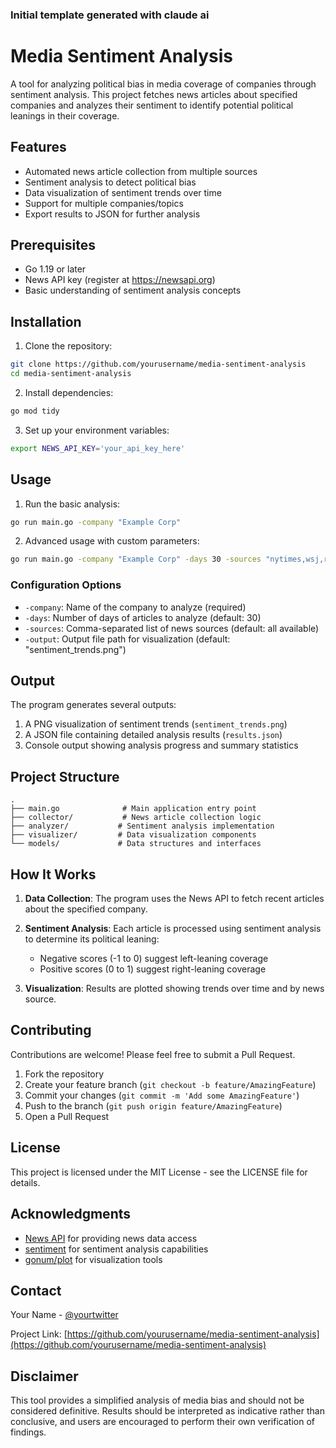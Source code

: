 ### Initial template generated with claude ai

# Media Sentiment Analysis

A tool for analyzing political bias in media coverage of companies through sentiment analysis. This project fetches news articles about specified companies and analyzes their sentiment to identify potential political leanings in their coverage.

## Features

- Automated news article collection from multiple sources
- Sentiment analysis to detect political bias
- Data visualization of sentiment trends over time
- Support for multiple companies/topics
- Export results to JSON for further analysis

## Prerequisites

- Go 1.19 or later
- News API key (register at https://newsapi.org)
- Basic understanding of sentiment analysis concepts

## Installation

1. Clone the repository:
```bash
git clone https://github.com/yourusername/media-sentiment-analysis
cd media-sentiment-analysis
```

2. Install dependencies:
```bash
go mod tidy
```

3. Set up your environment variables:
```bash
export NEWS_API_KEY='your_api_key_here'
```

## Usage

1. Run the basic analysis:
```bash
go run main.go -company "Example Corp"
```

2. Advanced usage with custom parameters:
```bash
go run main.go -company "Example Corp" -days 30 -sources "nytimes,wsj,reuters"
```

### Configuration Options

- `-company`: Name of the company to analyze (required)
- `-days`: Number of days of articles to analyze (default: 30)
- `-sources`: Comma-separated list of news sources (default: all available)
- `-output`: Output file path for visualization (default: "sentiment_trends.png")

## Output

The program generates several outputs:

1. A PNG visualization of sentiment trends (`sentiment_trends.png`)
2. A JSON file containing detailed analysis results (`results.json`)
3. Console output showing analysis progress and summary statistics

## Project Structure

```
.
├── main.go              # Main application entry point
├── collector/           # News article collection logic
├── analyzer/           # Sentiment analysis implementation
├── visualizer/         # Data visualization components
└── models/             # Data structures and interfaces
```

## How It Works

1. **Data Collection**: The program uses the News API to fetch recent articles about the specified company.

2. **Sentiment Analysis**: Each article is processed using sentiment analysis to determine its political leaning:
   - Negative scores (-1 to 0) suggest left-leaning coverage
   - Positive scores (0 to 1) suggest right-leaning coverage

3. **Visualization**: Results are plotted showing trends over time and by news source.

## Contributing

Contributions are welcome! Please feel free to submit a Pull Request.

1. Fork the repository
2. Create your feature branch (`git checkout -b feature/AmazingFeature`)
3. Commit your changes (`git commit -m 'Add some AmazingFeature'`)
4. Push to the branch (`git push origin feature/AmazingFeature`)
5. Open a Pull Request

## License

This project is licensed under the MIT License - see the LICENSE file for details.

## Acknowledgments

- [News API](https://newsapi.org) for providing news data access
- [sentiment](https://github.com/cdipaolo/sentiment) for sentiment analysis capabilities
- [gonum/plot](https://github.com/gonum/plot) for visualization tools

## Contact

Your Name - [@yourtwitter](https://twitter.com/yourtwitter)

Project Link: [https://github.com/yourusername/media-sentiment-analysis](https://github.com/yourusername/media-sentiment-analysis)

## Disclaimer

This tool provides a simplified analysis of media bias and should not be considered definitive. Results should be interpreted as indicative rather than conclusive, and users are encouraged to perform their own verification of findings.
